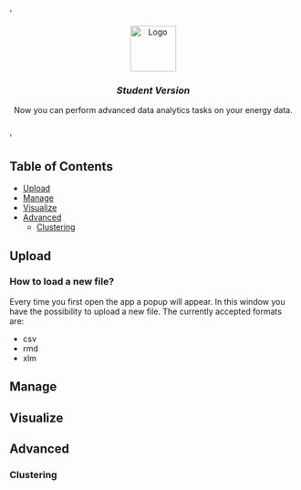 
'
            <p align="center">
               <a href="https://www.researchgate.net/lab/Building-Automation-and-Energy-Data-Analytics-Lab-Alfonso-Capozzoli">
               <img src="BAEDA-logo-dashboard.png" alt="Logo" height="80">
               </a>
            <h3 align="center"> <i> Student Version </i> </h3>
            <p align="center">
               Now you can perform advanced data analytics tasks on your energy data.
            </p>
            </p>
            <br /> 
            '

<!-- TABLE OF CONTENTS -->
## Table of Contents


* [Upload](#upload)
* [Manage](#manage)
* [Visualize](#visualize)
* [Advanced](#advanced)
  * [Clustering](#clustering)


## Upload

### How to load a new file?
Every time you first open the app a popup will appear. In this window you have the possibility to upload a new file. The currently accepted formats are:
- csv
- rmd
- xlm

## Manage

## Visualize

## Advanced

### Clustering
